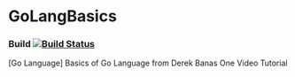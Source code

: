 # GoLangBasics
### Build [![Build Status](https://travis-ci.org/kajstof/GoLang-Basics.svg?branch=master)](https://travis-ci.org/kajstof/GoLang-Basics)
[Go Language] Basics of Go Language from Derek Banas One Video Tutorial
